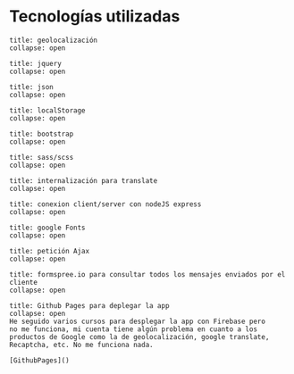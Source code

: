 
# Tecnologías utilizadas

```ad-info
title: geolocalización
collapse: open
```

```ad-info
title: jquery
collapse: open
```

```ad-info
title: json
collapse: open
```

```ad-info
title: localStorage
collapse: open
```

```ad-info
title: bootstrap
collapse: open
```

```ad-info
title: sass/scss
collapse: open
```

```ad-info
title: internalización para translate
collapse: open
```

```ad-info
title: conexion client/server con nodeJS express
collapse: open
```

```ad-info
title: google Fonts
collapse: open
```

```ad-info
title: petición Ajax
collapse: open
```

```ad-note
title: formspree.io para consultar todos los mensajes enviados por el cliente
collapse: open
```

```ad-note
title: Github Pages para deplegar la app
collapse: open
He seguido varios cursos para desplegar la app con Firebase pero
no me funciona, mi cuenta tiene algún problema en cuanto a los 
productos de Google como la de geolocalización, google translate,
Recaptcha, etc. No me funciona nada.

[GithubPages]()
```